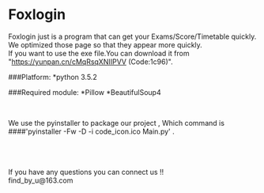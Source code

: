 Foxlogin
===
Foxlogin just is a program that can get your Exams/Score/Timetable quickly.</br>
We optimized those page so that they appear more quickly.</br>
If you want to use the exe file.You can download it from "https://yunpan.cn/cMqRsqXNIIPVV (Code:1c96)". </br>

###Platform:
	*python 3.5.2
	
###Required module:
	*Pillow
	*BeautifulSoup4

</br>

We use the pyinstaller to package our project , Which command is 
####'pyinstaller -Fw -D -i code_icon.ico Main.py' .

</br>
</br>
</br>
If you have any questions you can connect us !! 
</br>
find_by_u@163.com


